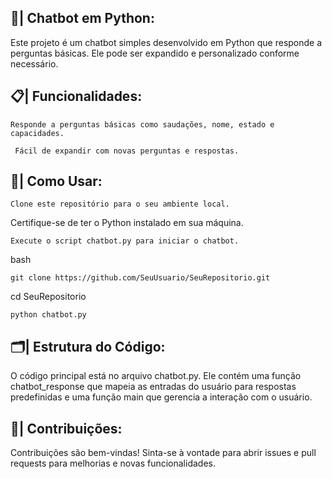 ## 🤖| Chatbot em Python:
Este projeto é um chatbot simples desenvolvido em Python que responde a perguntas básicas. Ele pode ser expandido e personalizado conforme necessário.

## 📋| Funcionalidades: 
```
Responde a perguntas básicas como saudações, nome, estado e capacidades.
```

```
 Fácil de expandir com novas perguntas e respostas.

```
## 📑| Como Usar:
```
Clone este repositório para o seu ambiente local.
```
Certifique-se de ter o Python instalado em sua máquina.
```
Execute o script chatbot.py para iniciar o chatbot.
```
bash
```
git clone https://github.com/SeuUsuario/SeuRepositorio.git
```
cd SeuRepositorio
```
python chatbot.py
```
## 🗂️|  Estrutura do Código:

O código principal está no arquivo chatbot.py. Ele contém uma função chatbot_response que mapeia as entradas do usuário para respostas predefinidas e uma função main que gerencia a interação com o usuário.

## 🤝| Contribuições:
Contribuições são bem-vindas! Sinta-se à vontade para abrir issues e pull requests para melhorias e novas funcionalidades.
